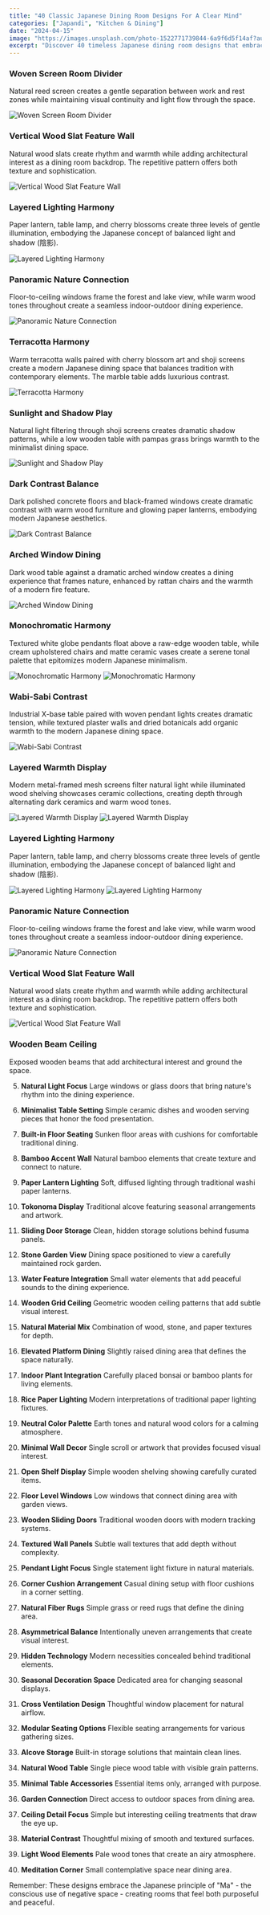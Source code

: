 ```yaml
---
title: "40 Classic Japanese Dining Room Designs For A Clear Mind"
categories: ["Japandi", "Kitchen & Dining"]
date: "2024-04-15"
image: "https://images.unsplash.com/photo-1522771739844-6a9f6d5f14af?auto=format&fit=crop&q=80&w=1920"
excerpt: "Discover 40 timeless Japanese dining room designs that embrace minimalism, natural elements, and tranquil aesthetics for a peaceful dining experience."
---
```


### Woven Screen Room Divider
Natural reed screen creates a gentle separation between work and rest zones while maintaining visual continuity and light flow through the space.

![Woven Screen Room Divider](/interior-inspiration-website/posts/40-japanese-dining-room-designs/nn4598959_Professional_interior_design_photo_of_a_Japanese_mini_bada0481-2345-4c32-a161-cd19746e33a1.png)

### Vertical Wood Slat Feature Wall
Natural wood slats create rhythm and warmth while adding architectural interest as a dining room backdrop. The repetitive pattern offers both texture and sophistication.

![Vertical Wood Slat Feature Wall](/interior-inspiration-website/posts/40-japanese-dining-room-designs/nn4598959_A_dining_table_with_bamboo_chairs_an_elegant_and_simp_1a6c80e8-53e7-4940-86d7-343f9c4fe9b7.png)

### Layered Lighting Harmony
Paper lantern, table lamp, and cherry blossoms create three levels of gentle illumination, embodying the Japanese concept of balanced light and shadow (陰影).

![Layered Lighting Harmony](/interior-inspiration-website/posts/40-japanese-dining-room-designs/nn4598959_A_photograph_of_an_elegant_dining_table_with_cherry_b_5c949b35-5951-4747-95ca-5c3148c2f64d.png)

### Panoramic Nature Connection
Floor-to-ceiling windows frame the forest and lake view, while warm wood tones throughout create a seamless indoor-outdoor dining experience.

![Panoramic Nature Connection](/interior-inspiration-website/posts/40-japanese-dining-room-designs/nn4598959_A_wooden_house_dining_room_with_large_windows_overloo_e9b2b005-e4d6-48c0-b4db-65ebe1c23a0a.png)

### Terracotta Harmony
Warm terracotta walls paired with cherry blossom art and shoji screens create a modern Japanese dining space that balances tradition with contemporary elements. The marble table adds luxurious contrast.

![Terracotta Harmony](/interior-inspiration-website/posts/40-japanese-dining-room-designs/nn4598959_Classic_Japanese_Designs_For_A_Clear_Mind_One_of_the__de7d0e34-2761-4e6b-a6ed-6734ec27c244.png)

### Sunlight and Shadow Play
Natural light filtering through shoji screens creates dramatic shadow patterns, while a low wooden table with pampas grass brings warmth to the minimalist dining space.

![Sunlight and Shadow Play](/interior-inspiration-website/posts/40-japanese-dining-room-designs/nn4598959_High-end_real_estate_photo_of_minimalist_Japanese_din_8f882f80-d87d-4227-8034-c7318bc10baf.png)

### Dark Contrast Balance
Dark polished concrete floors and black-framed windows create dramatic contrast with warm wood furniture and glowing paper lanterns, embodying modern Japanese aesthetics.

![Dark Contrast Balance](/interior-inspiration-website/posts/40-japanese-dining-room-designs/nn4598959_Interior_design_documentation_of_contemporary_Japanes_477cae0f-e90e-4dc0-a8b2-e5cdb5072709.png)

### Arched Window Dining
Dark wood table against a dramatic arched window creates a dining experience that frames nature, enhanced by rattan chairs and the warmth of a modern fire feature.

![Arched Window Dining](/interior-inspiration-website/posts/40-japanese-dining-room-designs/nn4598959_Professional_interior_design_photo_of_a_luxury_Japane_de1e01ff-5ba7-4108-b64f-fdac90a737da.png)

### Monochromatic Harmony
Textured white globe pendants float above a raw-edge wooden table, while cream upholstered chairs and matte ceramic vases create a serene tonal palette that epitomizes modern Japanese minimalism.

![Monochromatic Harmony](/interior-inspiration-website/posts/40-japanese-dining-room-designs/Professional_interior_architecture_photography_of_a_c_2abdabfb-77a5-48a8-99b7-5ece3eac0bc8.png)
![Monochromatic Harmony](/interior-inspiration-website/posts/40-japanese-dining-room-designs/Professional_interior_architecture_photography_of_a_c_22cb12c8-b0c3-46fd-912e-9e6265f9e97e.png)

### Wabi-Sabi Contrast
Industrial X-base table paired with woven pendant lights creates dramatic tension, while textured plaster walls and dried botanicals add organic warmth to the modern Japanese dining space.

![Wabi-Sabi Contrast](/interior-inspiration-website/posts/40-japanese-dining-room-designs/Professional_interior_architecture_photography_of_a_c_c6fe21fa-aac6-42f1-a654-3bac1f60eb9b.png)

### Layered Warmth Display
Modern metal-framed mesh screens filter natural light while illuminated wood shelving showcases ceramic collections, creating depth through alternating dark ceramics and warm wood tones.

![Layered Warmth Display](/interior-inspiration-website/posts/40-japanese-dining-room-designs/Professional_interior_architecture_photography_of_a_l_6fd69824-042f-42b0-9a4d-a964cce682a8.png)
![Layered Warmth Display](/interior-inspiration-website/posts/40-japanese-dining-room-designs/Professional_interior_architecture_photography_of_a_l_ed2a9358-7bff-4b16-9755-b4cfb450644f.png)

### Layered Lighting Harmony
Paper lantern, table lamp, and cherry blossoms create three levels of gentle illumination, embodying the Japanese concept of balanced light and shadow (陰影).

![Layered Lighting Harmony](/interior-inspiration-website/posts/40-japanese-dining-room-designs/Professional_interior_architecture_photography_of_a_m_0c1e78e7-7ed5-4abd-9f03-8b791bda4eb3.png)
![Layered Lighting Harmony](/interior-inspiration-website/posts/40-japanese-dining-room-designs/Professional_interior_architecture_photography_of_a_m_8771b1e0-40eb-4f62-adfc-e4ffe3124ba0.png)

### Panoramic Nature Connection
Floor-to-ceiling windows frame the forest and lake view, while warm wood tones throughout create a seamless indoor-outdoor dining experience.

![Panoramic Nature Connection](/interior-inspiration-website/posts/40-japanese-dining-room-designs/Professional_interior_architecture_photography_of_a_N_ea140ff3-bc45-43a6-935e-8d18899131de.png)


### Vertical Wood Slat Feature Wall
Natural wood slats create rhythm and warmth while adding architectural interest as a dining room backdrop. The repetitive pattern offers both texture and sophistication.

![Vertical Wood Slat Feature Wall](/interior-inspiration-website/posts/40-japanese-dining-room-designs/Professional_interior_architecture_photography_of_a_J_8ff33e43-45e6-491a-ab7a-719fadb2be6a.png)



### Wooden Beam Ceiling
Exposed wooden beams that add architectural interest and ground the space.

5. **Natural Light Focus**
Large windows or glass doors that bring nature's rhythm into the dining experience.

6. **Minimalist Table Setting**
Simple ceramic dishes and wooden serving pieces that honor the food presentation.

7. **Built-in Floor Seating**
Sunken floor areas with cushions for comfortable traditional dining.

8. **Bamboo Accent Wall**
Natural bamboo elements that create texture and connect to nature.

9. **Paper Lantern Lighting**
Soft, diffused lighting through traditional washi paper lanterns.

10. **Tokonoma Display**
Traditional alcove featuring seasonal arrangements and artwork.

11. **Sliding Door Storage**
Clean, hidden storage solutions behind fusuma panels.

12. **Stone Garden View**
Dining space positioned to view a carefully maintained rock garden.

13. **Water Feature Integration**
Small water elements that add peaceful sounds to the dining experience.

14. **Wooden Grid Ceiling**
Geometric wooden ceiling patterns that add subtle visual interest.

15. **Natural Material Mix**
Combination of wood, stone, and paper textures for depth.

16. **Elevated Platform Dining**
Slightly raised dining area that defines the space naturally.

17. **Indoor Plant Integration**
Carefully placed bonsai or bamboo plants for living elements.

18. **Rice Paper Lighting**
Modern interpretations of traditional paper lighting fixtures.

19. **Neutral Color Palette**
Earth tones and natural wood colors for a calming atmosphere.

20. **Minimal Wall Decor**
Single scroll or artwork that provides focused visual interest.

21. **Open Shelf Display**
Simple wooden shelving showing carefully curated items.

22. **Floor Level Windows**
Low windows that connect dining area with garden views.

23. **Wooden Sliding Doors**
Traditional wooden doors with modern tracking systems.

24. **Textured Wall Panels**
Subtle wall textures that add depth without complexity.

25. **Pendant Light Focus**
Single statement light fixture in natural materials.

26. **Corner Cushion Arrangement**
Casual dining setup with floor cushions in a corner setting.

27. **Natural Fiber Rugs**
Simple grass or reed rugs that define the dining area.

28. **Asymmetrical Balance**
Intentionally uneven arrangements that create visual interest.

29. **Hidden Technology**
Modern necessities concealed behind traditional elements.

30. **Seasonal Decoration Space**
Dedicated area for changing seasonal displays.

31. **Cross Ventilation Design**
Thoughtful window placement for natural airflow.

32. **Modular Seating Options**
Flexible seating arrangements for various gathering sizes.

33. **Alcove Storage**
Built-in storage solutions that maintain clean lines.

34. **Natural Wood Table**
Single piece wood table with visible grain patterns.

35. **Minimal Table Accessories**
Essential items only, arranged with purpose.

36. **Garden Connection**
Direct access to outdoor spaces from dining area.

37. **Ceiling Detail Focus**
Simple but interesting ceiling treatments that draw the eye up.

38. **Material Contrast**
Thoughtful mixing of smooth and textured surfaces.

39. **Light Wood Elements**
Pale wood tones that create an airy atmosphere.

40. **Meditation Corner**
Small contemplative space near dining area.

Remember: These designs embrace the Japanese principle of "Ma" - the conscious use of negative space - creating rooms that feel both purposeful and peaceful. 